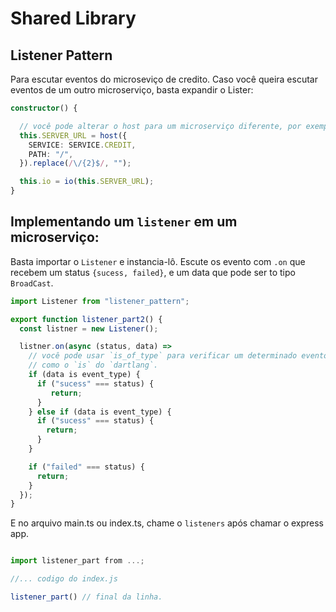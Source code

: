 # Shared Library

## Listener Pattern

Para escutar eventos do microseviço de credito.
Caso você queira escutar eventos de um outro microserviço, basta expandir o Lister:

```ts
constructor() {

  // você pode alterar o host para um microserviço diferente, por exemplo; `SERVICE.AUTH`.
  this.SERVER_URL = host({
    SERVICE: SERVICE.CREDIT,
    PATH: "/",
  }).replace(/\/{2}$/, "");

  this.io = io(this.SERVER_URL);
}
```

## Implementando um `listener` em um microserviço:

Basta importar o `Listener` e instancia-lô.
Escute os evento com `.on` que recebem um status `{sucess, failed}`, e um data que pode ser to tipo `BroadCast`.

```ts
import Listener from "listener_pattern";

export function listener_part2() {
  const listner = new Listener();

  listner.on(async (status, data) =>
    // você pode usar `is_of_type` para verificar um determinado evento é ou não um especifico,
    // como o `is` do `dartlang`.
    if (data is event_type) {
      if ("sucess" === status) {
         return;
      }
    } else if (data is event_type) {
      if ("sucess" === status) {
        return;
      }
    }

    if ("failed" === status) {
      return;
    }
  });
}
```

E no arquivo main.ts ou index.ts, chame o `listeners` após chamar o express app.

```ts

import listener_part from ...;

//... codigo do index.js

listener_part() // final da linha.
```
